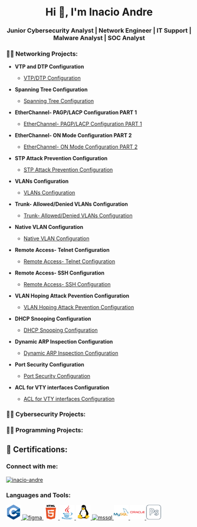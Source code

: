 <h1 align="center">Hi 👋, I'm Inacio Andre</h1>
<h3 align="center">Junior Cybersecurity Analyst | Network Engineer | IT Support | Malware Analyst | SOC Analyst</h3>

<h3>👨‍💻 Networking Projects:</h3>

- <b>VTP and DTP Configuration</b>

  - [VTP/DTP Configuration](https://github.com/)
  
- <b>Spanning Tree Configuration</b>

  - [Spanning Tree Configuration](https://github.com/)
  
- <b>EtherChannel- PAGP/LACP Configuration PART 1</b>

  - [EtherChannel- PAGP/LACP Configuration PART 1](https://github.com/)

- <b>EtherChannel- ON Mode Configuration PART 2</b>

  - [EtherChannel- ON Mode Configuration PART 2](https://github.com/)

- <b>STP Attack Prevention Configuration</b>

  - [STP Attack Prevention Configuration](https://github.com/)
  
- <b>VLANs Configuration</b>

  - [VLANs Configuration](https://github.com/)

- <b>Trunk- Allowed/Denied VLANs Configuration</b>

  - [Trunk- Allowed/Denied VLANs Configuration](https://github.com/)

- <b>Native VLAN Configuration</b>

  - [Native VLAN Configuration](https://github.com/)
  
- <b>Remote Access- Telnet Configuration</b>

  - [Remote Access- Telnet Configuration](https://github.com/)
  
- <b>Remote Access- SSH Configuration</b>

  - [Remote Access- SSH Configuration](https://github.com/)
  
- <b>VLAN Hoping Attack Pevention Configuration</b>

  - [VLAN Hoping Attack Pevention Configuration](https://github.com/)

- <b>DHCP Snooping Configuration</b>

  - [DHCP Snooping Configuration](https://github.com/)
  
- <b>Dynamic ARP Inspection Configuration</b>

  - [Dynamic ARP Inspection Configuration](https://github.com/)
  
- <b>Port Security Configuration</b>

  - [Port Security Configuration](https://github.com/)
  
- <b>ACL for VTY interfaces Configuration</b>

  - [ACL for VTY interfaces Configuration](https://github.com/)
 
<h3>👨‍💻 Cybersecurity Projects:</h3>

<h3>👨‍💻 Programming Projects:</h3>

<h2> 🤳 Certifications:</h2>


<h3 align="left">Connect with me:</h3>
<p align="left">
<a href="https://linkedin.com/in/inacio-andre" target="blank"><img align="center" src="https://raw.githubusercontent.com/rahuldkjain/github-profile-readme-generator/master/src/images/icons/Social/linked-in-alt.svg" alt="inacio-andre" height="30" width="40" /></a>
</p>

<h3 align="left">Languages and Tools:</h3>
<p align="left"> <a href="https://www.w3schools.com/cpp/" target="_blank" rel="noreferrer"> <img src="https://raw.githubusercontent.com/devicons/devicon/master/icons/cplusplus/cplusplus-original.svg" alt="cplusplus" width="40" height="40"/> </a> <a href="https://www.figma.com/" target="_blank" rel="noreferrer"> <img src="https://www.vectorlogo.zone/logos/figma/figma-icon.svg" alt="figma" width="40" height="40"/> </a> <a href="https://www.w3.org/html/" target="_blank" rel="noreferrer"> <img src="https://raw.githubusercontent.com/devicons/devicon/master/icons/html5/html5-original-wordmark.svg" alt="html5" width="40" height="40"/> </a> <a href="https://www.java.com" target="_blank" rel="noreferrer"> <img src="https://raw.githubusercontent.com/devicons/devicon/master/icons/java/java-original.svg" alt="java" width="40" height="40"/> </a> <a href="https://www.linux.org/" target="_blank" rel="noreferrer"> <img src="https://raw.githubusercontent.com/devicons/devicon/master/icons/linux/linux-original.svg" alt="linux" width="40" height="40"/> </a> <a href="https://www.microsoft.com/en-us/sql-server" target="_blank" rel="noreferrer"> <img src="https://www.svgrepo.com/show/303229/microsoft-sql-server-logo.svg" alt="mssql" width="40" height="40"/> </a> <a href="https://www.mysql.com/" target="_blank" rel="noreferrer"> <img src="https://raw.githubusercontent.com/devicons/devicon/master/icons/mysql/mysql-original-wordmark.svg" alt="mysql" width="40" height="40"/> </a> <a href="https://www.oracle.com/" target="_blank" rel="noreferrer"> <img src="https://raw.githubusercontent.com/devicons/devicon/master/icons/oracle/oracle-original.svg" alt="oracle" width="40" height="40"/> </a> <a href="https://www.photoshop.com/en" target="_blank" rel="noreferrer"> <img src="https://raw.githubusercontent.com/devicons/devicon/master/icons/photoshop/photoshop-line.svg" alt="photoshop" width="40" height="40"/> </a> </p>


